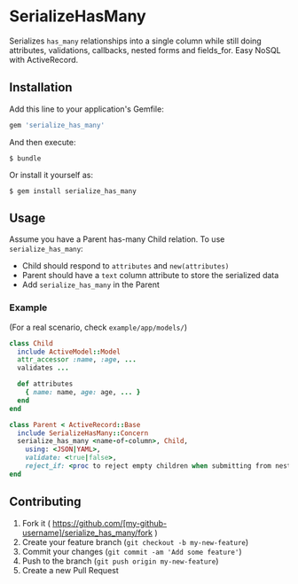 # SerializeHasMany

Serializes `has_many` relationships into a single column while still doing attributes, validations, callbacks, nested forms and fields_for. Easy NoSQL with ActiveRecord.

## Installation

Add this line to your application's Gemfile:

```ruby
gem 'serialize_has_many'
```

And then execute:

    $ bundle

Or install it yourself as:

    $ gem install serialize_has_many

## Usage

Assume you have a Parent has-many Child relation. To use `serialize_has_many`:

* Child should respond to `attributes` and `new(attributes)`
* Parent should have a `text` column attribute to store the serialized data
* Add `serialize_has_many` in the Parent

### Example

(For a real scenario, check `example/app/models/`)

```ruby
class Child
  include ActiveModel::Model
  attr_accessor :name, :age, ...
  validates ...

  def attributes
    { name: name, age: age, ... }
  end
end

class Parent < ActiveRecord::Base
  include SerializeHasMany::Concern
  serialize_has_many <name-of-column>, Child,
    using: <JSON|YAML>,
    validate: <true|false>,
    reject_if: <proc to reject empty children when submitting from nested forms>
end
```

## Contributing

1. Fork it ( https://github.com/[my-github-username]/serialize_has_many/fork )
2. Create your feature branch (`git checkout -b my-new-feature`)
3. Commit your changes (`git commit -am 'Add some feature'`)
4. Push to the branch (`git push origin my-new-feature`)
5. Create a new Pull Request
